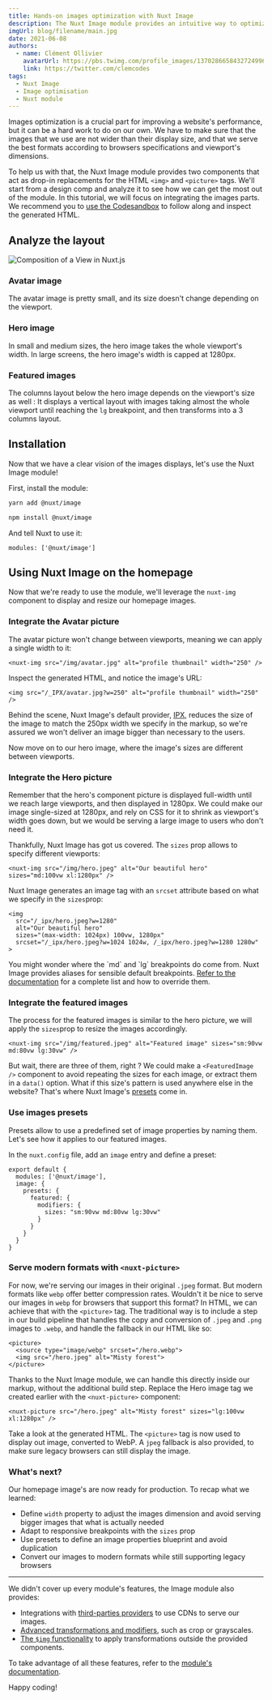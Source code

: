 ```yaml
---
title: Hands-on images optimization with Nuxt Image
description: The Nuxt Image module provides an intuitive way to optimize our images, let's dive in with a concrete example.
imgUrl: blog/filename/main.jpg
date: 2021-06-08
authors:
  - name: Clément Ollivier
    avatarUrl: https://pbs.twimg.com/profile_images/1370286658432724996/ZMSDzzIi_400x400.jpg
    link: https://twitter.com/clemcodes
tags:
  - Nuxt Image
  - Image optimisation
  - Nuxt module
---
```


Images optimization is a crucial part for improving a website's performance, but it can be a hard work to do on our own. We have to make sure that the images that we use are not wider than their display size, and that we serve the best formats according to browsers specifications and viewport's dimensions.

To help us with that, the Nuxt Image module provides two components that act as drop-in replacements for the HTML `<img>` and `<picture>` tags. We'll start from a design comp and analyze it to see how we can get the most out of the module.
<base-alert type="info">
In this tutorial, we will focus on integrating the images parts. We recommend you to <a href="https://codesandbox.io/s/image-optimization-with-nuxt-image-31c65" target="_blank" rel="noreferer noopener">use the Codesandbox</a> to follow along and inspect the generated HTML.
</base-alert>

## Analyze the layout

![Composition of a View in Nuxt.js](/blog/hands-on-image-optimization-with-nuxt-image/homepage.png)

### Avatar image

The avatar image is pretty small, and its size doesn't change depending on the viewport.

### Hero image

In small and medium sizes, the hero image takes the whole viewport's width. In large screens, the hero image's width is capped at 1280px.

### Featured images

The columns layout below the hero image depends on the viewport's size as well : It displays a vertical layout with images taking almost the whole viewport until reaching the `lg` breakpoint, and then transforms into a 3 columns layout.

## Installation

Now that we have a clear vision of the images displays, let's use the Nuxt Image module!

First, install the module:

<code-group>
  <code-block label="Yarn" active>

```bash
yarn add @nuxt/image
```

  </code-block>
  <code-block label="npm">

```bash
npm install @nuxt/image
```

  </code-block>
</code-group>

And tell Nuxt to use it:

```js{}[nuxt.config.js]
modules: ['@nuxt/image']
```

## Using Nuxt Image on the homepage

Now that we're ready to use the module, we'll leverage the `nuxt-img` component to display and resize our homepage images.

### Integrate the Avatar picture

The avatar picture won't change between viewports, meaning we can apply a single width to it:

```vue{}
<nuxt-img src="/img/avatar.jpg" alt="profile thumbnail" width="250" />
```

Inspect the generated HTML, and notice the image's URL:

```html{}
<img src="/_IPX/avatar.jpg?w=250" alt="profile thumbnail" width="250" />
```

Behind the scene, Nuxt Image's default provider, [IPX](https://github.com/unjs/ipx), reduces the size of the image to match the 250px width we specify in the markup, so we're assured we won't deliver an image bigger than necessary to the users.

Now move on to our hero image, where the image's sizes are different between viewports.

### Integrate the Hero picture

Remember that the hero's component picture is displayed full-width until we reach large viewports, and then displayed in 1280px. We could make our image single-sized at 1280px, and rely on CSS for it to shrink as viewport's width goes down, but we would be serving a large image to users who don't need it.

Thankfully, Nuxt Image has got us covered. The `sizes` prop allows to specify different viewports:

```vue{}
<nuxt-img src="/img/hero.jpeg" alt="Our beautiful hero" sizes="md:100vw xl:1280px" />
```

Nuxt Image generates an image tag with an `srcset` attribute based on what we specify in the `sizes`prop:

```html{}
<img
  src="/_ipx/hero.jpeg?w=1280"
  alt="Our beautiful hero"
  sizes="(max-width: 1024px) 100vw, 1280px"
  srcset="/_ipx/hero.jpeg?w=1024 1024w, /_ipx/hero.jpeg?w=1280 1280w"
>
```

<base-alert type="info">
  You might wonder where the `md` and `lg` breakpoints do come from. Nuxt Image provides aliases for sensible default breakpoints. <a href="https://image.nuxtjs.org/api/options#screens" target="_blank" rel="noferer noopener">Refer to the documentation</a> for a complete list and how to override them.
</base-alert>

### Integrate the featured images

The process for the featured images is similar to the hero picture, we will apply the `sizes`prop to resize the images accordingly.

```vue{}
<nuxt-img src="/img/featured.jpeg" alt="Featured image" sizes="sm:90vw md:80vw lg:30vw" />
```

But wait, there are three of them, right ? We could make a `<FeaturedImage />` component to avoid repeating the sizes for each image, or extract them in a `data()` option. What if this size's pattern is used anywhere else in the website? That's where Nuxt Image's [presets](https://image.nuxtjs.org/api/options#presets) come in.

### Use images presets

Presets allow to use a predefined set of image properties by naming them. Let's see how it applies to our featured images.

In the `nuxt.config` file, add an `image` entry and define a preset:

```js{}[nuxt.config.js]
export default {
  modules: ['@nuxt/image'],
  image: {
    presets: {
      featured: {
        modifiers: {
          sizes: "sm:90vw md:80vw lg:30vw"
        }
      }
    }
  }
}
```

### Serve modern formats with `<nuxt-picture>`

For now, we're serving our images in their original `.jpeg` format. But modern formats like `webp` offer better compression rates. Wouldn't it be nice to serve our images in `webp` for browsers that support this format? In HTML, we can achieve that with the `<picture>` tag. The traditional way is to include a step in our build pipeline that handles the copy and conversion of `.jpeg` and `.png` images to `.webp`, and handle the fallback in our HTML like so:

```html{}
<picture>
  <source type="image/webp" srcset="/hero.webp">
  <img src="/hero.jpeg" alt="Misty forest">
</picture>
```

Thanks to the Nuxt Image module, we can handle this directly inside our markup, without the additional build step. Replace the Hero image tag we created earlier with the `<nuxt-picture>` component:

```vue{}
<nuxt-picture src="/hero.jpeg" alt="Misty forest" sizes="lg:100vw xl:1280px" />
```

Take a look at the generated HTML. The `<picture>` tag is now used to display out image, converted to WebP. A `jpeg` fallback is also provided, to make sure legacy browsers can still display the image.

### What's next?

Our homepage image's are now ready for production. To recap what we learned:

- Define `width` property to adjust the images dimension and avoid serving bigger images that what is actually needed
- Adapt to responsive breakpoints with the `sizes` prop
- Use presets to define an image properties blueprint and avoid duplication
- Convert our images to modern formats while still supporting legacy browsers

---

We didn't cover up every module's features, the Image module also provides:

- Integrations with [third-parties providers](https://image.nuxtjs.org/getting-started/providers) to use CDNs to serve our images.
- [Advanced transformations and modifiers](https://image.nuxtjs.org/api/options), such as crop or grayscales.
- [The `$img` functionality](https://image.nuxtjs.org/api/$img) to apply transformations outside the provided components.

To take advantage of all these features, refer to the [module's documentation](https://image.nuxtjs.org/).

Happy coding!
